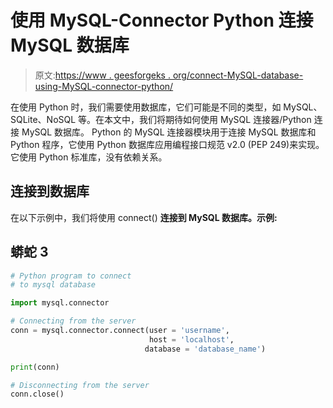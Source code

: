 # 使用 MySQL-Connector Python 连接 MySQL 数据库

> 原文:[https://www . geesforgeks . org/connect-MySQL-database-using-MySQL-connector-python/](https://www.geeksforgeeks.org/connect-mysql-database-using-mysql-connector-python/)

在使用 Python 时，我们需要使用数据库，它们可能是不同的类型，如 MySQL、SQLite、NoSQL 等。在本文中，我们将期待如何使用 MySQL 连接器/Python 连接 MySQL 数据库。
Python 的 MySQL 连接器模块用于连接 MySQL 数据库和 Python 程序，它使用 Python 数据库应用编程接口规范 v2.0 (PEP 249)来实现。它使用 Python 标准库，没有依赖关系。

## 连接到数据库

在以下示例中，我们将使用 connect()
**连接到 MySQL 数据库。示例:**

## 蟒蛇 3

```py
# Python program to connect
# to mysql database

import mysql.connector

# Connecting from the server
conn = mysql.connector.connect(user = 'username',
                               host = 'localhost',
                              database = 'database_name')

print(conn)

# Disconnecting from the server
conn.close()
```